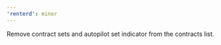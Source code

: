 ```yaml
---
'renterd': minor
---
```


Remove contract sets and autopilot set indicator from the contracts list.
